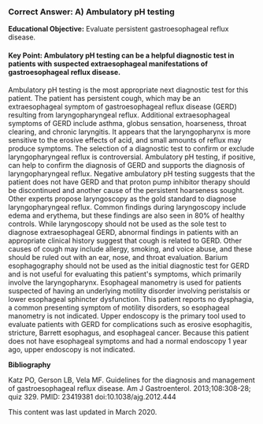 
### Correct Answer: A) Ambulatory pH testing 

**Educational Objective:** Evaluate persistent gastroesophageal reflux disease.

#### **Key Point:** Ambulatory pH testing can be a helpful diagnostic test in patients with suspected extraesophageal manifestations of gastroesophageal reflux disease.

Ambulatory pH testing is the most appropriate next diagnostic test for this patient. The patient has persistent cough, which may be an extraesophageal symptom of gastroesophageal reflux disease (GERD) resulting from laryngopharyngeal reflux. Additional extraesophageal symptoms of GERD include asthma, globus sensation, hoarseness, throat clearing, and chronic laryngitis. It appears that the laryngopharynx is more sensitive to the erosive effects of acid, and small amounts of reflux may produce symptoms. The selection of a diagnostic test to confirm or exclude laryngopharyngeal reflux is controversial. Ambulatory pH testing, if positive, can help to confirm the diagnosis of GERD and supports the diagnosis of laryngopharyngeal reflux. Negative ambulatory pH testing suggests that the patient does not have GERD and that proton pump inhibitor therapy should be discontinued and another cause of the persistent hoarseness sought. Other experts propose laryngoscopy as the gold standard to diagnose laryngopharyngeal reflux. Common findings during laryngoscopy include edema and erythema, but these findings are also seen in 80% of healthy controls. While laryngoscopy should not be used as the sole test to diagnose extraesophageal GERD, abnormal findings in patients with an appropriate clinical history suggest that cough is related to GERD. Other causes of cough may include allergy, smoking, and voice abuse, and these should be ruled out with an ear, nose, and throat evaluation.
Barium esophagography should not be used as the initial diagnostic test for GERD and is not useful for evaluating this patient's symptoms, which primarily involve the laryngopharynx.
Esophageal manometry is used for patients suspected of having an underlying motility disorder involving peristalsis or lower esophageal sphincter dysfunction. This patient reports no dysphagia, a common presenting symptom of motility disorders, so esophageal manometry is not indicated.
Upper endoscopy is the primary tool used to evaluate patients with GERD for complications such as erosive esophagitis, stricture, Barrett esophagus, and esophageal cancer. Because this patient does not have esophageal symptoms and had a normal endoscopy 1 year ago, upper endoscopy is not indicated.

**Bibliography**

Katz PO, Gerson LB, Vela MF. Guidelines for the diagnosis and management of gastroesophageal reflux disease. Am J Gastroenterol. 2013;108:308-28; quiz 329. PMID: 23419381 doi:10.1038/ajg.2012.444

This content was last updated in March 2020.